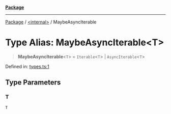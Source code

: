 [**Package**](../../README.md)

***

[Package](../../globals.md) / [\<internal\>](../README.md) / MaybeAsyncIterable

# Type Alias: MaybeAsyncIterable\<T\>

> **MaybeAsyncIterable**\<`T`\> = `Iterable`\<`T`\> \| `AsyncIterable`\<`T`\>

Defined in: [types.ts:1](https://github.com/AlexXanderGrib/proxy-master/blob/ca5aa337e3a3c6ac87453a9ce0f2477b801f4bc9/src/types.ts#L1)

## Type Parameters

### T

`T`
